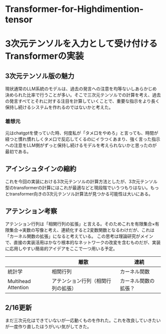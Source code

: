 # Transformer-for-Highdimention-tensor
# 3次元テンソルを入力として受け付けるTransformerの実装
## 3次元テンソル版の魅力
現状通常のLLM系統のモデルは、過去の発言への注意を均等ないしあらかじめ決められた比率で行うことが多い。そこで三次元テンソルでの計算を考え、過去の発言すべてとそれに対する注目を計算していくことで、重要な指示をより長く保持し続けるシステムを作れるのではないかと考えた。

### 着想元
元はchatgptを使っていた時、何度私が「タメ口をやめろ」と言っても、時間が経つと慣れ慣れしくタメ口で反応してくるのにイラつくあまり、強く言った指示への注意をLLM側がずっと保持し続けるモデルを考えられないかと思ったのが最初である。

## アインシュタインの縮約
これを今回の実装における3次元テンソルの計算方法としたが、3次元テンソル型のtransformerの計算にはこれが最適などと現段階でいうつもりはない。もっとtransformer向きの3次元テンソル計算法が見つかる可能性は大いにある。

## アテンション考察
アテンション行列は「相関行列の拡張」と言える。そのためこれを有限集合×有限集合→実数の写像と考え、連続化すると2変数関数となるわけだが、これは「カーネル関数の拡張」になると考えている。
この思考は理論研究がメインで、直接の実装活用はかなり根本的なネットワークの改変を含むものだが、実装に応用しやすい簡易的アイデアをここで一つ用いる予定。

|    | 離散 | 連続   |
|--------|------|--------|
| 統計学  | 相関行列   | カーネル関数 |
| Multihead Attention   | アテンション行列（相関行列の拡張）   |カーネル関数の拡張？ |

## 2/16更新
まだ三次元化はできていないが一応動くものを作れた。これを改良していきたいが一度作り直したほうがいい気がしてきた。
